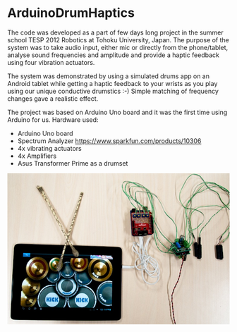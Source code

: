 ArduinoDrumHaptics
==================

The code was developed as a part of few days long project in the 
summer school TESP 2012 Robotics at Tohoku University, Japan. 
The purpose of the system was to take audio input, either mic or 
directly from the phone/tablet, analyse sound frequencies and amplitude 
and provide a haptic feedback using four vibration actuators.

The system was demonstrated by using a simulated drums app on an Android 
tablet while getting a haptic feedback to your wrists as you play using 
our unique conductive drumstics :-) Simple matching of frequency changes gave 
a realistic effect.

The project was based on Arduino Uno board and it was the first time using Arduino 
for us. Hardware used:
* Arduino Uno board
* Spectrum Analyzer https://www.sparkfun.com/products/10306
* 4x vibrating actuators
* 4x Amplifiers
* Asus Transformer Prime as a drumset

![Hardware](/Images/hardware.jpg)
